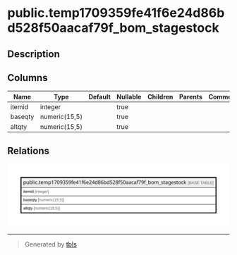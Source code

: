 # public.temp1709359fe41f6e24d86bd528f50aacaf79f_bom_stagestock

## Description

## Columns

| Name | Type | Default | Nullable | Children | Parents | Comment |
| ---- | ---- | ------- | -------- | -------- | ------- | ------- |
| itemid | integer |  | true |  |  |  |
| baseqty | numeric(15,5) |  | true |  |  |  |
| altqty | numeric(15,5) |  | true |  |  |  |

## Relations

![er](public.temp1709359fe41f6e24d86bd528f50aacaf79f_bom_stagestock.svg)

---

> Generated by [tbls](https://github.com/k1LoW/tbls)
